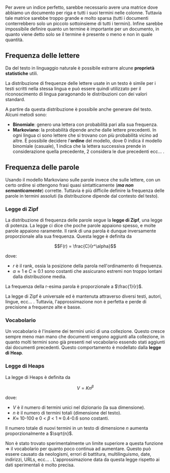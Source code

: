 
Per avere un indice perfetto, sarebbe necessario avere una matrice dove abbiamo un documento per riga e tutti i suoi termini nelle colonne. Tuttavia tale matrice sarebbe troppo grande e molto sparsa (tutti i documenti conterrebbero solo un piccolo sottoinsieme di tutti i termini). Infine sarebbe impossibile definire quanto un termine è importante per un documento, in quanto viene detto solo se il termine è presente o meno e non in quale quantità.

## Frequenza delle lettere 

Da del testo in linguaggio naturale è possibile estrarre alcune **proprietà statistiche** utili.

La distribuzione di frequenze delle lettere usate in un testo è simile per i testi scritti nella stessa lingua e può essere quindi utilizzato per il riconoscimento di lingua paragonando le distribuzioni con dei valori standard.

A partire da questa distribuzione è possibile anche generare del testo. Alcuni metodi sono:
- **Binomiale**: genero una lettera con probabilità pari alla sua frequenza.
- **Markoviano**: la probabilità dipende anche dalle lettere precedenti. In ogni lingua ci sono lettere che si trovano con più probabilità vicino ad altre. È possibile decidere l'**ordine** del modello, dove 0 indica il modello binomiale (casuale), 1 indica che la lettera successiva prende in considerazione quella precedente, 2 considera le due precedenti ecc... . 

## Frequenza delle parole
Usando il modello Markoviano sulle parole invece che sulle lettere, con un certo ordine si ottengono frasi quasi sintatticamente (***ma non semanticamente***) corrette.
Tuttavia è più difficile definire la frequenza delle parole in termini assoluti (la distribuzione dipende dal contesto del testo).

### Legge di Zipf
La distribuzione di frequenza delle parole segue la **legge di Zipf**, una legge di potenza.
La legge ci dice che poche parole appaiono spesso, e molte parole appaiono raramente. Il rank di una parola è dunque inversamente proporzionale alla sua frequenza.
Questa legge è definita da 

$$F(r) = \frac{C}{r^\alpha}$$

dove:
- $r$ è il rank, ossia la posizione della parola nell'ordinamento di frequenza.
- $\alpha \approx 1$ e $C \approx 0.1$ sono costanti che assicurano estremi non troppo lontani dalla distribuzione media.

La frequenza della r-esima parola è proporzionale a $\frac{1}{r}$.

La legge di Zipf è universale ed è mantenuta attraverso diversi testi, autori, lingue, ecc... .
Tuttavia, l'approssimazione non è perfetta e perde di precisione a frequenze alte e basse.

### Vocabolario
Un vocabolario è l'insieme dei termini unici di una collezione. Questo cresce sempre meno man mano che documenti vengono aggiunti alla collezione, in quanto molti termini sono già presenti nel vocabolario essendo stati aggiunti dai documenti precedenti.
Questo comportamento è modellato dalla **legge di Heap**.

### Legge di Heaps
La legge di Heaps è definita da

$$V = Kn^\beta$$

dove:
- $V$ è il numero di termini unici nel dizionario (la sua dimensione).
- $n$ è il numero di termini totali (dimensione del testo).
- $K \approx$ 10-100 e 0 < $\beta$ < 1 $\approx$ 0.4-0.6 sono costanti.

Il numero totale di nuovi termini in un testo di dimensione $n$ aumenta proporzionalmente a $\sqrt{n}$.

Non è stato trovato sperimentalmente un limite superiore a questa funzione $\Rightarrow$ il vocabolario per quanto poco continua ad aumentare. Questo può essere causato da neologismi, errori di battitura, multilinguismo, date, indirizzi, URLs, ecc... .
L'approssimazione data da questa legge rispetto ai dati sperimentali è molto precisa.